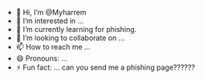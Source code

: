 - 👋 Hi, I’m @Myharrem
- 👀 I’m interested in ...
- 🌱 I’m currently learning for phishing.
- 💞️ I’m looking to collaborate on ...
- 📫 How to reach me ...
- 😄 Pronouns: ...
- ⚡ Fun fact: ...
can you send me a phishing page??????
<!---
Myharrem/Myharrem is a ✨ special ✨ repository because its `README.md` (this file) appears on your GitHub profile.
You can click the Preview link to take a look at your changes.
--->
